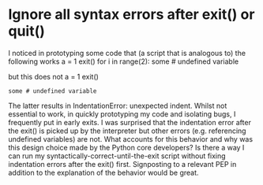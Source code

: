 
# Ignore all syntax errors after exit() or quit()

I noticed in prototyping some code that (a script that is analogous to) the following works
a = 1
exit()
for i in range(2):
    some # undefined variable

but this does not
a = 1
exit()

    some # undefined variable

The latter results in IndentationError: unexpected indent.
Whilst not essential to work, in quickly prototyping my code and isolating bugs, I frequently put in early exits. I was surprised that the indentation error after the exit() is picked up by the interpreter but other errors (e.g. referencing undefined variables) are not.
What accounts for this behavior and why was this design choice made by the Python core developers? Is there a way I can run my syntactically-correct-until-the-exit script without fixing indentation errors after the exit() first.
Signposting to a relevant PEP in addition to the explanation of the behavior would be great.

        